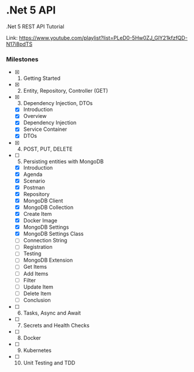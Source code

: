 # .Net 5 API

.Net 5 REST API Tutorial

Link: <https://www.youtube.com/playlist?list=PLeD0-5Hw0ZJ_GlY21kfzfQD-N17i8pdTS>

### Milestones

- [x] 1. Getting Started
- [x] 2. Entity, Repository, Controller (GET)
- [x] 3. Dependency Injection, DTOs
  - [x] Introduction
  - [x] Overview
  - [x] Dependency Injection
  - [x] Service Container
  - [x] DTOs
- [x] 4. POST, PUT, DELETE
- [ ] 5. Persisting entities with MongoDB
  - [x] Introduction
  - [x] Agenda
  - [x] Scenario
  - [x] Postman
  - [x] Repository
  - [x] MongoDB Client
  - [x] MongoDB Collection
  - [x] Create Item
  - [x] Docker Image
  - [x] MongoDB Settings
  - [x] MongoDB Settings Class
  - [ ] Connection String
  - [ ] Registration
  - [ ] Testing
  - [ ] MongoDB Extension
  - [ ] Get Items
  - [ ] Add Items
  - [ ] Filter
  - [ ] Update Item
  - [ ] Delete Item
  - [ ] Conclusion
- [ ] 6. Tasks, Async and Await
- [ ] 7. Secrets and Health Checks
- [ ] 8. Docker
- [ ] 9. Kubernetes
- [ ] 10. Unit Testing and TDD
